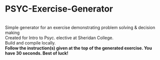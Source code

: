 # PSYC-Exercise-Generator
<br>
Simple generator for an exercise demonstrating problem solving &amp; decision making
<br>
Created for Intro to Psyc. elective at Sheridan College.
<br>
Build and compile locally.
<br>
<strong>Follow the instruction(s) given at the top of the generated exercise. You have 30 seconds. Best of luck!</strong>
